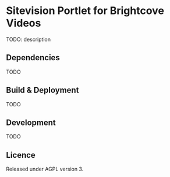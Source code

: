 Sitevision Portlet for Brightcove Videos
========================================

TODO: description

## Dependencies
TODO

## Build & Deployment
TODO
 
 
## Development
TODO

## Licence
Released under AGPL version 3.
 
